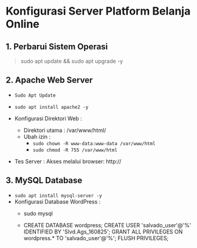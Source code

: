# Konfigurasi Server Platform Belanja Online


## 1. Perbarui Sistem Operasi
> sudo apt update && sudo apt upgrade -y


## 2. Apache Web Server
- `Sudo Apt Update`

- `sudo apt install apache2 -y`

- Konfigurasi Direktori Web :
  + Direktori utama : /var/www/html/
  + Ubah izin :
    * `sudo chown -R www-data:www-data /var/www/html`
    * `sudo chmod -R 755 /var/www/html`

- Tes Server : Akses melalui browser: http://<IP-Server>


## 3. MySQL Database
- `sudo apt install mysql-server -y`
- Konfigurasi Database WordPress :
  + sudo mysql
 
  + CREATE DATABASE wordpress;
    CREATE USER 'salvado_user'@'%' IDENTIFIED BY 'Slvd.Ags_160825';
    GRANT ALL PRIVILEGES ON wordpress.* TO 'salvado_user'@'%';
    FLUSH PRIVILEGES;



